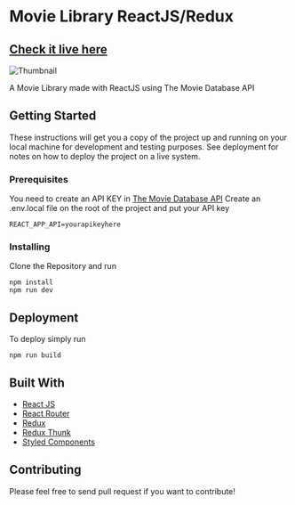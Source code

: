 # Movie Library  ReactJS/Redux

## [Check it live here](https://david-movie-api.netlify.app)

![Thumbnail](thumbnail.png)

A Movie Library made with ReactJS using The Movie Database API

## Getting Started

These instructions will get you a copy of the project up and running on your local machine for development and testing purposes. See deployment for notes on how to deploy the project on a live system.

### Prerequisites

You need to create an API KEY in [The Movie Database API](https://www.themoviedb.org/documentation/api)
Create an .env.local file on the root of the project and put your API key

```
REACT_APP_API=yourapikeyhere
```

### Installing

Clone the Repository and run

```
npm install
npm run dev
```

## Deployment

To deploy simply run

```
npm run build
```

## Built With

- [React JS](https://reactjs.org/)
- [React Router](https://github.com/ReactTraining/react-router)
- [Redux](https://redux.js.org/)
- [Redux Thunk](https://github.com/reduxjs/redux-thunk)
- [Styled Components](https://www.styled-components.com)

## Contributing

Please feel free to send pull request if you want to contribute!

